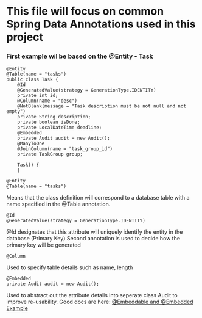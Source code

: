 # This file will focus on common Spring Data Annotations used in this project 
### First example wil be based on the @Entity - Task
```
@Entity
@Table(name = "tasks")
public class Task {
    @Id
    @GeneratedValue(strategy = GenerationType.IDENTITY)
    private int id;
    @Column(name = "desc")
    @NotBlank(message = "Task description must be not null and not empty")
    private String description;
    private boolean isDone;
    private LocalDateTime deadline;
    @Embedded
    private Audit audit = new Audit();
    @ManyToOne
    @JoinColumn(name = "task_group_id")
    private TaskGroup group;
    
    Task() {
    }
```
```
@Entity
@Table(name = "tasks")
```
Means that the class definition will correspond to a database table with a name specified in the @Table annotation.
```
@Id
@GeneratedValue(strategy = GenerationType.IDENTITY)
```
@Id designates that this attribute will uniquely identify the entity in the database (Primary Key)
Second annotation is used to decide how the primary key will be generated
```
@Column 
```
Used to specify table details such as name, length
```
@Embedded
private Audit audit = new Audit();
```
Used to abstract out the attribute details into seperate class Audit to improve re-usability. 
Good docs are here: [@Embeddable and @Embedded Example](https://www.callicoder.com/hibernate-spring-boot-jpa-embeddable-demo/)

